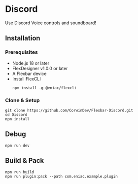 
# Discord

Use Discord Voice controls and soundboard!

## Installation


### **Prerequisites**

- Node.js 18 or later  
- FlexDesigner v1.0.0 or later  
- A Flexbar device 
- Install FlexCLI  
  ```
  npm install -g @eniac/flexcli
  ```

### Clone & Setup

```
git clone https://github.com/CorwinDev/Flexbar-Discord.git
cd Discord
npm install
```

## Debug

```
npm run dev
```

## Build & Pack

```
npm run build
npm run plugin:pack --path com.eniac.example.plugin
```
  
